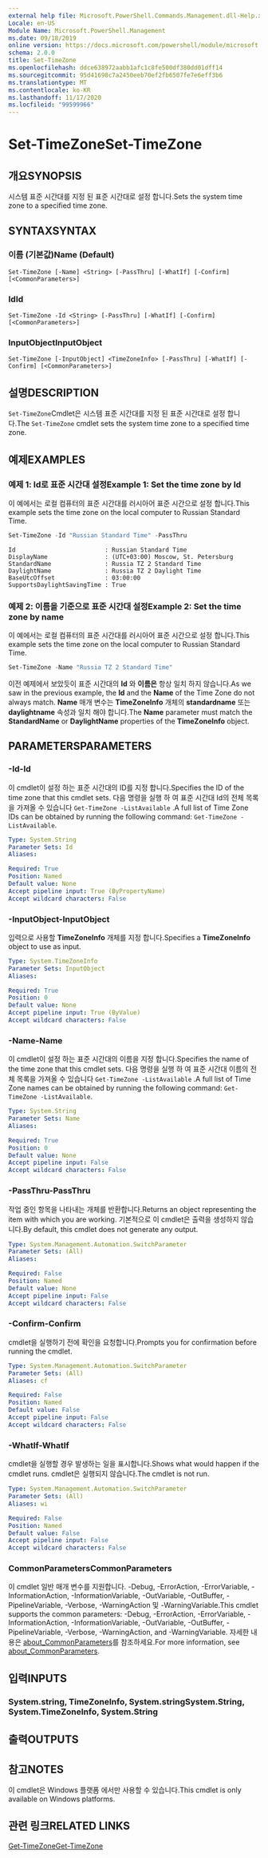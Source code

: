 ```yaml
---
external help file: Microsoft.PowerShell.Commands.Management.dll-Help.xml
Locale: en-US
Module Name: Microsoft.PowerShell.Management
ms.date: 09/18/2019
online version: https://docs.microsoft.com/powershell/module/microsoft.powershell.management/set-timezone?view=powershell-7.2&WT.mc_id=ps-gethelp
schema: 2.0.0
title: Set-TimeZone
ms.openlocfilehash: ddce638972aabb1afc1c8fe500df380dd01dff14
ms.sourcegitcommit: 95d41698c7a2450eeb70ef2fb6507fe7e6eff3b6
ms.translationtype: MT
ms.contentlocale: ko-KR
ms.lasthandoff: 11/17/2020
ms.locfileid: "99599966"
---
```

# <span data-ttu-id="17acf-102">Set-TimeZone</span><span class="sxs-lookup"><span data-stu-id="17acf-102">Set-TimeZone</span></span>

## <span data-ttu-id="17acf-103">개요</span><span class="sxs-lookup"><span data-stu-id="17acf-103">SYNOPSIS</span></span>
<span data-ttu-id="17acf-104">시스템 표준 시간대를 지정 된 표준 시간대로 설정 합니다.</span><span class="sxs-lookup"><span data-stu-id="17acf-104">Sets the system time zone to a specified time zone.</span></span>

## <span data-ttu-id="17acf-105">SYNTAX</span><span class="sxs-lookup"><span data-stu-id="17acf-105">SYNTAX</span></span>

### <span data-ttu-id="17acf-106">이름 (기본값)</span><span class="sxs-lookup"><span data-stu-id="17acf-106">Name (Default)</span></span>

```
Set-TimeZone [-Name] <String> [-PassThru] [-WhatIf] [-Confirm] [<CommonParameters>]
```

### <span data-ttu-id="17acf-107">Id</span><span class="sxs-lookup"><span data-stu-id="17acf-107">Id</span></span>

```
Set-TimeZone -Id <String> [-PassThru] [-WhatIf] [-Confirm] [<CommonParameters>]
```

### <span data-ttu-id="17acf-108">InputObject</span><span class="sxs-lookup"><span data-stu-id="17acf-108">InputObject</span></span>

```
Set-TimeZone [-InputObject] <TimeZoneInfo> [-PassThru] [-WhatIf] [-Confirm] [<CommonParameters>]
```

## <span data-ttu-id="17acf-109">설명</span><span class="sxs-lookup"><span data-stu-id="17acf-109">DESCRIPTION</span></span>

<span data-ttu-id="17acf-110">`Set-TimeZone`Cmdlet은 시스템 표준 시간대를 지정 된 표준 시간대로 설정 합니다.</span><span class="sxs-lookup"><span data-stu-id="17acf-110">The `Set-TimeZone` cmdlet sets the system time zone to a specified time zone.</span></span>

## <span data-ttu-id="17acf-111">예제</span><span class="sxs-lookup"><span data-stu-id="17acf-111">EXAMPLES</span></span>

### <span data-ttu-id="17acf-112">예제 1: Id로 표준 시간대 설정</span><span class="sxs-lookup"><span data-stu-id="17acf-112">Example 1: Set the time zone by Id</span></span>

<span data-ttu-id="17acf-113">이 예에서는 로컬 컴퓨터의 표준 시간대를 러시아어 표준 시간으로 설정 합니다.</span><span class="sxs-lookup"><span data-stu-id="17acf-113">This example sets the time zone on the local computer to Russian Standard Time.</span></span>

```powershell
Set-TimeZone -Id "Russian Standard Time" -PassThru
```

```Output
Id                         : Russian Standard Time
DisplayName                : (UTC+03:00) Moscow, St. Petersburg
StandardName               : Russia TZ 2 Standard Time
DaylightName               : Russia TZ 2 Daylight Time
BaseUtcOffset              : 03:00:00
SupportsDaylightSavingTime : True
```

### <span data-ttu-id="17acf-114">예제 2: 이름을 기준으로 표준 시간대 설정</span><span class="sxs-lookup"><span data-stu-id="17acf-114">Example 2: Set the time zone by name</span></span>

<span data-ttu-id="17acf-115">이 예에서는 로컬 컴퓨터의 표준 시간대를 러시아어 표준 시간으로 설정 합니다.</span><span class="sxs-lookup"><span data-stu-id="17acf-115">This example sets the time zone on the local computer to Russian Standard Time.</span></span>

```powershell
Set-TimeZone -Name "Russia TZ 2 Standard Time"
```

<span data-ttu-id="17acf-116">이전 예제에서 보았듯이 표준 시간대의 **Id** 와 **이름은** 항상 일치 하지 않습니다.</span><span class="sxs-lookup"><span data-stu-id="17acf-116">As we saw in the previous example, the **Id** and the **Name** of the Time Zone do not always match.</span></span>
<span data-ttu-id="17acf-117">**Name** 매개 변수는 **TimeZoneInfo** 개체의 **standardname** 또는 **daylightname** 속성과 일치 해야 합니다.</span><span class="sxs-lookup"><span data-stu-id="17acf-117">The **Name** parameter must match the **StandardName** or **DaylightName** properties of the **TimeZoneInfo** object.</span></span>

## <span data-ttu-id="17acf-118">PARAMETERS</span><span class="sxs-lookup"><span data-stu-id="17acf-118">PARAMETERS</span></span>

### <span data-ttu-id="17acf-119">-Id</span><span class="sxs-lookup"><span data-stu-id="17acf-119">-Id</span></span>

<span data-ttu-id="17acf-120">이 cmdlet이 설정 하는 표준 시간대의 ID를 지정 합니다.</span><span class="sxs-lookup"><span data-stu-id="17acf-120">Specifies the ID of the time zone that this cmdlet sets.</span></span> <span data-ttu-id="17acf-121">다음 명령을 실행 하 여 표준 시간대 Id의 전체 목록을 가져올 수 있습니다 `Get-TimeZone -ListAvailable` .</span><span class="sxs-lookup"><span data-stu-id="17acf-121">A full list of Time Zone IDs can be obtained by running the following command: `Get-TimeZone -ListAvailable`.</span></span>

```yaml
Type: System.String
Parameter Sets: Id
Aliases:

Required: True
Position: Named
Default value: None
Accept pipeline input: True (ByPropertyName)
Accept wildcard characters: False
```

### <span data-ttu-id="17acf-122">-InputObject</span><span class="sxs-lookup"><span data-stu-id="17acf-122">-InputObject</span></span>

<span data-ttu-id="17acf-123">입력으로 사용할 **TimeZoneInfo** 개체를 지정 합니다.</span><span class="sxs-lookup"><span data-stu-id="17acf-123">Specifies a **TimeZoneInfo** object to use as input.</span></span>

```yaml
Type: System.TimeZoneInfo
Parameter Sets: InputObject
Aliases:

Required: True
Position: 0
Default value: None
Accept pipeline input: True (ByValue)
Accept wildcard characters: False
```

### <span data-ttu-id="17acf-124">-Name</span><span class="sxs-lookup"><span data-stu-id="17acf-124">-Name</span></span>

<span data-ttu-id="17acf-125">이 cmdlet이 설정 하는 표준 시간대의 이름을 지정 합니다.</span><span class="sxs-lookup"><span data-stu-id="17acf-125">Specifies the name of the time zone that this cmdlet sets.</span></span> <span data-ttu-id="17acf-126">다음 명령을 실행 하 여 표준 시간대 이름의 전체 목록을 가져올 수 있습니다 `Get-TimeZone -ListAvailable` .</span><span class="sxs-lookup"><span data-stu-id="17acf-126">A full list of Time Zone names can be obtained by running the following command: `Get-TimeZone -ListAvailable`.</span></span>

```yaml
Type: System.String
Parameter Sets: Name
Aliases:

Required: True
Position: 0
Default value: None
Accept pipeline input: False
Accept wildcard characters: False
```

### <span data-ttu-id="17acf-127">-PassThru</span><span class="sxs-lookup"><span data-stu-id="17acf-127">-PassThru</span></span>

<span data-ttu-id="17acf-128">작업 중인 항목을 나타내는 개체를 반환합니다.</span><span class="sxs-lookup"><span data-stu-id="17acf-128">Returns an object representing the item with which you are working.</span></span> <span data-ttu-id="17acf-129">기본적으로 이 cmdlet은 출력을 생성하지 않습니다.</span><span class="sxs-lookup"><span data-stu-id="17acf-129">By default, this cmdlet does not generate any output.</span></span>

```yaml
Type: System.Management.Automation.SwitchParameter
Parameter Sets: (All)
Aliases:

Required: False
Position: Named
Default value: None
Accept pipeline input: False
Accept wildcard characters: False
```

### <span data-ttu-id="17acf-130">-Confirm</span><span class="sxs-lookup"><span data-stu-id="17acf-130">-Confirm</span></span>

<span data-ttu-id="17acf-131">cmdlet을 실행하기 전에 확인을 요청합니다.</span><span class="sxs-lookup"><span data-stu-id="17acf-131">Prompts you for confirmation before running the cmdlet.</span></span>

```yaml
Type: System.Management.Automation.SwitchParameter
Parameter Sets: (All)
Aliases: cf

Required: False
Position: Named
Default value: False
Accept pipeline input: False
Accept wildcard characters: False
```

### <span data-ttu-id="17acf-132">-WhatIf</span><span class="sxs-lookup"><span data-stu-id="17acf-132">-WhatIf</span></span>

<span data-ttu-id="17acf-133">cmdlet을 실행할 경우 발생하는 일을 표시합니다.</span><span class="sxs-lookup"><span data-stu-id="17acf-133">Shows what would happen if the cmdlet runs.</span></span> <span data-ttu-id="17acf-134">cmdlet은 실행되지 않습니다.</span><span class="sxs-lookup"><span data-stu-id="17acf-134">The cmdlet is not run.</span></span>

```yaml
Type: System.Management.Automation.SwitchParameter
Parameter Sets: (All)
Aliases: wi

Required: False
Position: Named
Default value: False
Accept pipeline input: False
Accept wildcard characters: False
```

### <span data-ttu-id="17acf-135">CommonParameters</span><span class="sxs-lookup"><span data-stu-id="17acf-135">CommonParameters</span></span>

<span data-ttu-id="17acf-136">이 cmdlet 일반 매개 변수를 지원합니다. -Debug, -ErrorAction, -ErrorVariable, -InformationAction, -InformationVariable, -OutVariable, -OutBuffer, -PipelineVariable, -Verbose, -WarningAction 및 -WarningVariable.</span><span class="sxs-lookup"><span data-stu-id="17acf-136">This cmdlet supports the common parameters: -Debug, -ErrorAction, -ErrorVariable, -InformationAction, -InformationVariable, -OutVariable, -OutBuffer, -PipelineVariable, -Verbose, -WarningAction, and -WarningVariable.</span></span> <span data-ttu-id="17acf-137">자세한 내용은 [about_CommonParameters](https://go.microsoft.com/fwlink/?LinkID=113216)를 참조하세요.</span><span class="sxs-lookup"><span data-stu-id="17acf-137">For more information, see [about_CommonParameters](https://go.microsoft.com/fwlink/?LinkID=113216).</span></span>

## <span data-ttu-id="17acf-138">입력</span><span class="sxs-lookup"><span data-stu-id="17acf-138">INPUTS</span></span>

### <span data-ttu-id="17acf-139">System.string, TimeZoneInfo, System.string</span><span class="sxs-lookup"><span data-stu-id="17acf-139">System.String, System.TimeZoneInfo, System.String</span></span>

## <span data-ttu-id="17acf-140">출력</span><span class="sxs-lookup"><span data-stu-id="17acf-140">OUTPUTS</span></span>

## <span data-ttu-id="17acf-141">참고</span><span class="sxs-lookup"><span data-stu-id="17acf-141">NOTES</span></span>

<span data-ttu-id="17acf-142">이 cmdlet은 Windows 플랫폼 에서만 사용할 수 있습니다.</span><span class="sxs-lookup"><span data-stu-id="17acf-142">This cmdlet is only available on Windows platforms.</span></span>

## <span data-ttu-id="17acf-143">관련 링크</span><span class="sxs-lookup"><span data-stu-id="17acf-143">RELATED LINKS</span></span>

[<span data-ttu-id="17acf-144">Get-TimeZone</span><span class="sxs-lookup"><span data-stu-id="17acf-144">Get-TimeZone</span></span>](Get-TimeZone.md)
